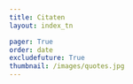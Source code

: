 ```yaml
---
title: Citaten
layout: index_tn

pager: True
order: date
excludefuture: True
thumbnail: /images/quotes.jpg
---
```


<!-- coming
Do everything with love and truth. -- quote van pelgrium uit Dan Mullins

De eerste stap -- Lao Tse 

Bring your whole self to work — Mike Robbins
-->